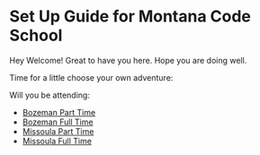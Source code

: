 # Set Up Guide for Montana Code School

Hey Welcome!  Great to have you here.  Hope you are doing well.

Time for a little choose your own adventure:

Will you be attending:

- [Bozeman Part Time](./BOZEMAN.md)
- [Bozeman Full Time](./BOZEMAN.md)
- [Missoula Part Time](./MISSOULA_PT.md)
- [Missoula Full Time](./MISSOULA_FT.md)